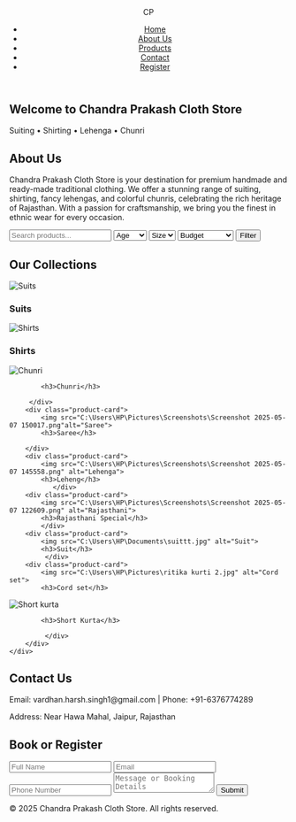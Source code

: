 <!DOCTYPE html>
<html lang="en">
<head>
    <meta charset="UTF-8">
    <title>Chandra Prakash Cloth Store</title>
    <link rel="stylesheet" href="cp.css">
    <link href="https://fonts.googleapis.com/css2?family=Tangerine&family=Lato&display=swap" rel="stylesheet">
</head>
<body>

<header>
    <div class="logo">CP</div>
    <nav>
        <ul>
            <li><a href="#home">Home</a></li>
            <li><a href="#about">About Us</a></li>
            <li><a href="#products">Products</a></li>
            <li><a href="#contact">Contact</a></li>
            <li><a href="#register">Register</a></li>
        </ul>
    </nav>
</header>

<section id="home" class="hero">
    <h1>Welcome to Chandra Prakash Cloth Store</h1>
    <p>Suiting • Shirting • Lehenga • Chunri</p>
</section>

<section id="about" class="about">
    <h2>About Us</h2>
    <p>Chandra Prakash Cloth Store is your destination for premium handmade and ready-made traditional clothing. We offer a stunning range of suiting, shirting, fancy lehengas, and colorful chunris, celebrating the rich heritage of Rajasthan. With a passion for craftsmanship, we bring you the finest in ethnic wear for every occasion.</p>
</section>

<section class="search-filter">
    <input type="text" placeholder="Search products..." id="search">
    <select id="age">
        <option value="">Age</option>
        <option>Kids</option>
        <option>Teens</option>
        <option>Adults</option>
    </select>
    <select id="size">
        <option value="">Size</option>
        <option>S</option>
        <option>M</option>
        <option>L</option>
        <option>XL</option>
    </select>
    <select id="price">
        <option value="">Budget</option>
        <option>Under ₹500</option>
        <option>₹500-₹1000</option>
        <option>Above ₹1000</option>
    </select>
    <button>Filter</button>
</section>

<section id="products" class="products">
    <h2>Our Collections</h2>
    <div class="product-grid">
        <div class="product-card">
            <img src="C:\Users\HP\Pictures\Screenshots\Screenshot 2025-05-07 122731.png" alt="Suits">
            <h3>Suits</h3>
        </div>
        <div class="product-card">
            <img src="C:\Users\HP\Pictures\Screenshots\Screenshot 2025-05-07 140403.png" alt="Shirts">
            <h3>Shirts</h3>
            </div>
        <div class="product-card">
            <img src="C:\Users\HP\Pictures\Screenshots\Screenshot 2025-05-07 144324.png" alt="Chunri">
            
            <h3>Chunri</h3>

         </div>
        <div class="product-card">
            <img src="C:\Users\HP\Pictures\Screenshots\Screenshot 2025-05-07 150017.png"alt="Saree">
            <h3>Saree</h3>

        </div>
        <div class="product-card">
            <img src="C:\Users\HP\Pictures\Screenshots\Screenshot 2025-05-07 145558.png" alt="Lehenga">
            <h3>Leheng</h3>
               </div>
        <div class="product-card">
            <img src="C:\Users\HP\Pictures\Screenshots\Screenshot 2025-05-07 122609.png" alt="Rajasthani">
            <h3>Rajasthani Special</h3>
            </div>
        <div class="product-card">
            <img src="C:\Users\HP\Documents\suittt.jpg" alt="Suit">
            <h3>Suit</h3>
             </div>
        <div class="product-card">
            <img src="C:\Users\HP\Pictures\ritika kurti 2.jpg" alt="Cord set">
            <h3>Cord set</h3>
 </div>
        <div class="product-card">
            <img src="C:\Users\HP\Pictures\short kurta 2.jpg" alt="Short kurta">
            
            <h3>Short Kurta</h3>

             </div>
        </div>
    </div>
</section>

<section id="contact" class="contact">
    <h2>Contact Us</h2>
    <p>Email: vardhan.harsh.singh1@gmail.com | Phone: +91-6376774289</p>
    <p>Address: Near Hawa Mahal, Jaipur, Rajasthan</p>
</section>

<section id="register" class="register">
    <h2>Book or Register</h2>
    <form>
        <input type="text" placeholder="Full Name" required>
        <input type="email" placeholder="Email" required>
        <input type="tel" placeholder="Phone Number" required>
        <textarea placeholder="Message or Booking Details" required></textarea>
        <button type="submit">Submit</button>
    </form>
</section>

<footer>
    <p>&copy; 2025 Chandra Prakash Cloth Store. All rights reserved.</p>
</footer>

<script>
    document.querySelectorAll('nav a').forEach(anchor => {
        anchor.addEventListener('click', function(e) {
            e.preventDefault();
            document.querySelector(this.getAttribute('href')).scrollIntoView({
                behavior: 'smooth'
            });
        });
    });
</script>

</body>
</html>
